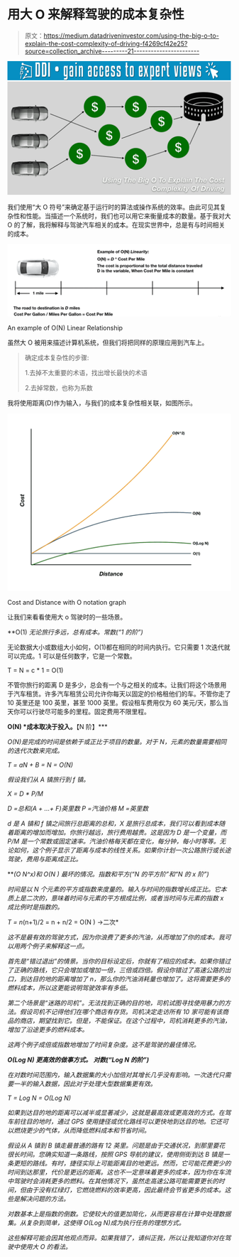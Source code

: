 # 用大 O 来解释驾驶的成本复杂性

> 原文：<https://medium.datadriveninvestor.com/using-the-big-o-to-explain-the-cost-complexity-of-driving-f4269cf42e25?source=collection_archive---------21----------------------->

[![](img/c369ed7e87da6d8589f51fbe135291e5.png)](http://www.track.datadriveninvestor.com/1126A)![](img/bcc3f86ec71088ef0eca1a2f03c3d2b3.png)

我们使用“大 O 符号”来确定基于运行时的算法或操作系统的效率。由此可见其复杂性和性能。当描述一个系统时，我们也可以用它来衡量成本的数量。基于我对大 O 的了解，我将解释与驾驶汽车相关的成本。在现实世界中，总是有与时间相关的成本。

![](img/dcf021f74e504a9a056a04aced07b8d7.png)

An example of O(N) Linear Relationship

虽然大 O 被用来描述计算机系统，但我们将把同样的原理应用到汽车上。

> 确定成本复杂性的步骤:
> 
> 1.去掉不太重要的术语，找出增长最快的术语
> 
> 2.去掉常数，也称为系数

我将使用距离(D)作为输入，与我们的成本复杂性相关联，如图所示。

![](img/fc4b40ccb7f498e8f2de3856b78be1f3.png)

Cost and Distance with O notation graph

让我们来看看使用大 o 驾驶时的一些场景。

**O(1) *无论旅行多远，总有成本。*常数(“1 的阶”)**

无论数据大小或数组大小如何，O(1)都在相同的时间内执行。它只需要 1 次迭代就可以完成。1 可以是任何数字，它是一个常数。

T = N = c * 1 = O(1)

不管你旅行的距离 D 是多少，总会有一个与之相关的成本。让我们将这个场景用于汽车租赁。许多汽车租赁公司允许你每天以固定的价格租他们的车。不管你走了 10 英里还是 100 英里，甚至 1000 英里。假设租车费用仅为 60 美元/天，那么当天你可以行驶尽可能多的里程。固定费用不限里程。

**O(N) *成本取决于投入。**【N 阶】***

*O(N)是完成的时间是依赖于或正比于项目的数量。对于 N，元素的数量需要相同的迭代次数来完成。*

*T = aN + B = N = O(N)*

*假设我们从 A 镇旅行到 f 镇。*

*X = D * P/M*

*D =总和(A + …+ F)英里数 P =汽油价格 M =英里数*

*d 是 A 镇和 f 镇之间旅行总距离的总和，X 是旅行总成本，我们可以看到成本随着距离的增加而增加。你旅行越远，旅行费用越贵。这是因为 D 是一个变量，而 P/M 是一个常数或固定速率。汽油价格每天都在变化，每分钟，每小时等等。无论如何，这个例子显示了距离与成本的线性关系。如果你计划一次公路旅行或长途驾驶，费用与距离成正比。*

***(O N^x)和 O(N ) *最坏的情况。*指数和平方(“N 的平方阶”和“N 的 x 阶”)***

*时间是以 N 个元素的平方或指数来度量的。输入与时间的指数增长成正比。它本质上是二次的，意味着时间与元素的平方根成比例，或者当时间与元素的指数 x 成比例时是指数的。*

*T = n*(n+1)/2 = n + n/2 = O(N ) ->二次*

*这不是最有效的驾驶方式，因为你浪费了更多的汽油，从而增加了你的成本。我可以用两个例子来解释这一点。*

*首先是“错过退出”的情景。当你的目标设定后，你就有了相应的成本。如果你错过了正确的路线，它只会增加或增加一倍，三倍或四倍。假设你错过了高速公路的出口，到达目的地的距离增加了 n，那么你的汽油消耗量也增加了。这将需要更多的燃料成本，所以这更能说明驾驶效率有多低。*

*第二个场景是“迷路的司机”。无法找到正确的目的地，司机试图寻找使用暴力的方法。假设司机不记得他们在哪个商店有存货。司机决定走访所有 10 家可能有该商品的商店，期望找到它。但是，不能保证。在这个过程中，司机消耗更多的汽油，增加了沿途更多的燃料成本。*

*这两个例子成倍或指数地增加了时间复杂度。这不是驾驶的最佳情况。*

***O(Log N) *更高效的做事方式。*** **对数(“Log N 的阶”)***

*在对数时间范围内，输入数据集的大小加倍对其增长几乎没有影响。一次迭代只需要一半的输入数据，因此对于处理大型数据集更有效。*

*T = Log N = O(Log N)*

*如果到达目的地的距离可以减半或显著减少，这就是最高效或更高效的方式。在驾车前往目的地时，通过 GPS 使用捷径或优化路线可以更快地到达目的地。它还可以燃烧更少的气体，从而降低燃料成本和节省时间。*

*假设从 A 镇到 B 镇走最普通的路有 12 英里。问题是由于交通状况，到那里要花很长时间。您确实知道一条路线，按照 GPS 导航的建议，使用侧街到达 B 镇是一条更短的路线。有时，捷径实际上可能距离目的地更远。然而，它可能花费更少的时间到达那里，代价是更远的距离。这也不一定意味着更多的成本，因为你在车流中驾驶时会消耗更多的燃料。在其他情况下，虽然走高速公路可能需要更长的时间，但由于没有红绿灯，它燃烧燃料的效率更高，因此最终会节省更多的成本。这些是解决问题的方法。*

*对数基本上是指数的倒数。它使较大的值更加简化，从而更容易在计算中处理数据集。从复杂到简单，这使得 O(Log N)成为执行任务的理想方式。*

*这些解释可能会因其他观点而异。如果我错了，请纠正我，所以让我知道你对在驾驶中使用大 O 的看法。*